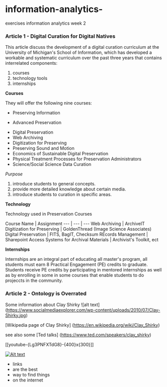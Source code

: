 # information-analytics-
exercises information analytics week 2

### Article 1 - Digital Curation for Digital Natives

This article discuss the development of a digital curation curriculum at the University of Michigan's School of Information, which has developed a workable and systematic curriculum over the past three years that contains interrelated components:

1. courses
2. technology tools
3. internships

**Courses**

They will offer the following nine courses:

* Preserving Information
+ Advanced Preservation
- Digital Preservation
- Web Archiving
- Digitization for Preserving
- Preserving Sound and Motion
- Economics of Sustainable Digital Preservation
- Physical Treatment Processes for Preservation Administrators
- Science/Social Science Data Curation

*Purpose*

1. introduce students to general concepts.
2. provide more detailed knowledge about certain media.
3. introduce students to curation in specific areas.

**Technology**

Technology used in Preservation Courses

Course Name   |   Assignment
---   |   ---   |   ---
Web Archiving   |   ArchiveIT
Digitization for Preserving   |   GoldenThread (Image Science Associates)
Digital Preservation   |   FITS, BagIT, Checksum
REcords Management   |   Sharepoint
Access Systems for Archival Materials   |   Archivist's Toolkit, ect


**Internships**

Internships are an integral part of educating all master's program, all students must earn 8 Practical Engagement (PE) credits to graduate. Students receive PE credits by participating in mentored internships as well as by enrolling in some in some courses that enable students to do projeccts in the community.





### Article 2 - Ontology is Overrated


Some information about Clay Shirky ![alt text] (https://www.socialmediaexplorer.com/wp-content/uploads/2010/07/Clay-Shirky.jpg) 

[Wikipedia page of Clay Shirky] (https://en.wikipedia.org/wiki/Clay_Shirky)

see also some [Ted talks] (https://www.ted.com/speakers/clay_shirky)

[[youtube-{Lg3PNFXTdG8}-{400}x{300}]]


[![Alt text](https://img.youtube.com/vi/https://youtu.be/Lg3PNFXTdG8/0.jpg)](https://www.youtube.com/watch?v=https://youtu.be/Lg3PNFXTdG8)

* links
 *  are the best
 *  way to find things
   * on the internet
